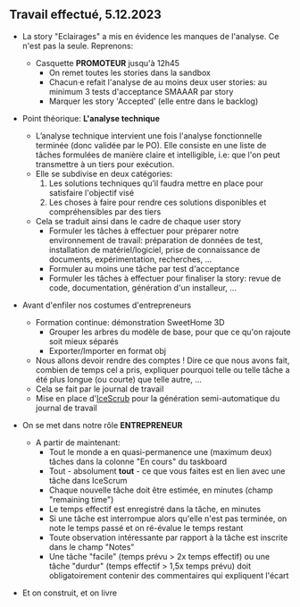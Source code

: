## Travail effectué, 5.12.2023

- La story "Eclairages" a mis en évidence les manques de l'analyse. Ce n'est pas la seule. Reprenons:
  - Casquette **PROMOTEUR** jusqu'à 12h45
    - On remet toutes les stories dans la sandbox
    - Chacun·e refait l'analyse de au moins deux user stories: au minimum 3 tests d'acceptance SMAAAR par story
    - Marquer les story 'Accepted' (elle entre dans le backlog)

- Point théorique: **L'analyse technique**
  - L’analyse technique intervient une fois l'analyse fonctionnelle terminée (donc validée par le PO). Elle consiste en une liste de tâches formulées de manière claire et intelligible, i.e: que l'on peut transmettre à un tiers pour exécution.
  - Elle se subdivise en deux catégories:
    1. Les solutions techniques qu’il faudra mettre en place pour satisfaire l'objectif visé
    2. Les choses à faire pour rendre ces solutions disponibles et compréhensibles par des tiers
  - Cela se traduit ainsi dans le cadre de chaque user story
    - Formuler les tâches à effectuer pour préparer notre environnement de travail: préparation de données de test, installation de matériel/logiciel, prise de connaissance de documents, expérimentation, recherches, ...
    - Formuler au moins une tâche par test d'acceptance
    - Formuler les tâches à effectuer pour finaliser la story: revue de code, documentation, génération d'un installeur, ...


- Avant d'enfiler nos costumes d'entrepreneurs
  - Formation continue: démonstration SweetHome 3D
    - Grouper les arbres du modèle de base, pour que ce qu'on rajoute soit mieux séparés
    - Exporter/Importer en format obj
  - Nous allons devoir rendre des comptes ! Dire ce que nous avons fait, combien de temps cel a pris, expliquer pourquoi telle ou telle tâche a été plus longue (ou courte) que telle autre, ...
  - Cela se fait par le journal de travail
  - Mise en place d'[IceScrub](https://github.com/XCarrel/IceScrub) pour la génération semi-automatique du journal de travail

- On se met dans notre rôle **ENTREPRENEUR**
  - A partir de maintenant:
    - Tout le monde a en quasi-permanence une (maximum deux) tâches dans la colonne "En cours" du taskboard
    - Tout - absolument **tout** - ce que vous faites est en lien avec une tâche dans IceScrum
    - Chaque nouvelle tâche doit être estimée, en minutes (champ "remaining time")
    - Le temps effectif est enregistré dans la tâche, en minutes
    - Si une tâche est interrompue alors qu'elle n'est pas terminée, on note le temps passé et on ré-évalue le temps restant
    - Toute observation intéressante par rapport à la tâche est inscrite dans le champ "Notes"
    - Une tâche "facile" (temps prévu > 2x temps effectif) ou une tâche "durdur" (temps effectif > 1,5x temps prévu) doit obligatoirement contenir des commentaires qui expliquent l'écart

- Et on construit, et on livre